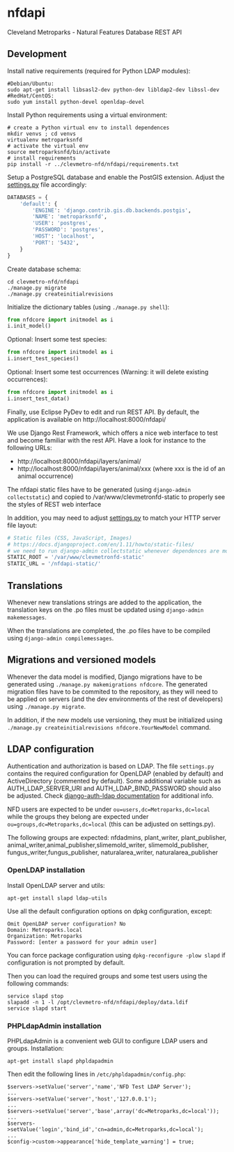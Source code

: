 # nfdapi
 
 Cleveland Metroparks - Natural Features Database REST API
 
## Development

Install native requirements (required for Python LDAP modules):
```shell
#Debian/Ubuntu:
sudo apt-get install libsasl2-dev python-dev libldap2-dev libssl-dev
#RedHat/CentOS:
sudo yum install python-devel openldap-devel
```

Install Python requirements using a virtual environment:
```shell
# create a Python virtual env to install dependences
mkdir venvs ; cd venvs
virtualenv metroparksnfd
# activate the virtual env
source metroparksnfd/bin/activate
# install requirements
pip install -r ../clevmetro-nfd/nfdapi/requirements.txt
```

Setup a PostgreSQL database and enable the PostGIS extension. Adjust the [settings.py](nfdapi/settings.py) file
accordingly:
```python
DATABASES = {
    'default': {
        'ENGINE': 'django.contrib.gis.db.backends.postgis',
        'NAME': 'metroparksnfd',
        'USER': 'postgres',
        'PASSWORD': 'postgres',
        'HOST': 'localhost',
        'PORT': '5432',
    }
}
```

Create database schema:

```shell
cd clevmetro-nfd/nfdapi
./manage.py migrate
./manage.py createinitialrevisions
```

Initialize the dictionary tables (using `./manage.py shell`):
```python
from nfdcore import initmodel as i
i.init_model()
```
Optional: Insert some test species:
```python
from nfdcore import initmodel as i
i.insert_test_species()
```

Optional: Insert some test occurrences (Warning: it will delete existing occurrences):
```python
from nfdcore import initmodel as i
i.insert_test_data()
```

Finally, use Eclipse PyDev to edit and run REST API. By default, the application is available
on http://localhost:8000/nfdapi/

We use Django Rest Framework, which offers a nice web interface to test and become familiar with the rest API.
Have a look for instance to the following URLs:

* http://localhost:8000/nfdapi/layers/animal/
* http://localhost:8000/nfdapi/layers/animal/xxx (where xxx is the id of an animal occurrence)

The nfdapi static files have to be generated (using `django-admin collectstatic`)
and copied to
/var/www/clevmetronfd-static to properly see the styles of REST web interface

In addition, you may need to adjust [settings.py](nfdapi/settings.py) to
match your HTTP server file layout:
```python
# Static files (CSS, JavaScript, Images)
# https://docs.djangoproject.com/en/1.11/howto/static-files/
# we need to run django-admin collectstatic whenever dependences are modified or updated
STATIC_ROOT = '/var/www/clevmetronfd-static'
STATIC_URL = '/nfdapi-static/'
```

## Translations

Whenever new translations strings are added to the application, the translation
keys on the .po files must be updated using `django-admin makemessages`.

When the translations are completed, the .po files have to be compiled using
`django-admin compilemessages`.

## Migrations and versioned models

Whenever the data model is modified, Django migrations have to be generated using
`./manage.py makemigrations nfdcore`. The generated migration files have to be commited to the
repository, as they will need to be applied on servers (and the dev environments
of the rest of developers) using `./manage.py migrate`.

In addition, if the new models use versioning, they must be initialized using
`./manage.py createinitialrevisions nfdcore.YourNewModel` command.

## LDAP configuration

Authentication and authorization is based on LDAP. The file `settings.py` contains the required
configuration for OpenLDAP (enabled by default) and ActiveDirectory (commented by default).
Some additional variable such as AUTH_LDAP_SERVER_URI and AUTH_LDAP_BIND_PASSWORD should also
be adjusted. Check
[django-auth-ldap documentation](http://django-auth-ldap.readthedocs.io) for additional info.

NFD users are expected to be under `ou=users,dc=Metroparks,dc=local` while the groups they
belong are expected under `ou=groups,dc=Metroparks,dc=local` (this can be adjusted on
settings.py).

The following groups are expected:
  nfdadmins, plant_writer, plant_publisher,
  animal_writer,animal_publisher,slimemold_writer, slimemold_publisher,
  fungus_writer,fungus_publisher, naturalarea_writer, naturalarea_publisher

### OpenLDAP installation

Install OpenLDAP server and utils:

```shell
apt-get install slapd ldap-utils
```

Use all the default configuration options on dpkg configuration, except:
```
Omit OpenLDAP server configuration? No
Domain: Metroparks.local 
Organization: Metroparks
Password: [enter a password for your admin user]
```

You can force package configuration using `dpkg-reconfigure -plow slapd` if configuration is not prompted by default.

Then you can load the required groups and some test users using the following commands:
```shell
service slapd stop
slapadd -n 1 -l /opt/clevmetro-nfd/nfdapi/deploy/data.ldif
service slapd start
```

### PHPLdapAdmin installation

PHPLdapAdmin is a convenient web GUI to configure LDAP users and groups. Installation:

```shell
apt-get install slapd phpldapadmin
```

Then edit the following lines in `/etc/phpldapadmin/config.php`:

```
$servers->setValue('server','name','NFD Test LDAP Server');
...
$servers->setValue('server','host','127.0.0.1');
...
$servers->setValue('server','base',array('dc=Metroparks,dc=local'));
...
$servers->setValue('login','bind_id','cn=admin,dc=Metroparks,dc=local');
...
$config->custom->appearance['hide_template_warning'] = true;
```

